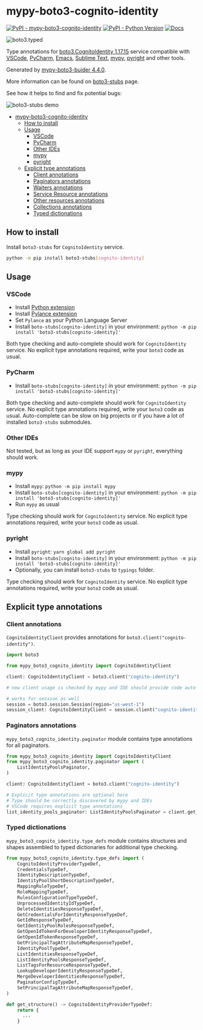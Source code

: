 # mypy-boto3-cognito-identity

[![PyPI - mypy-boto3-cognito-identity](https://img.shields.io/pypi/v/mypy-boto3-cognito-identity.svg?color=blue)](https://pypi.org/project/mypy-boto3-cognito-identity)
[![PyPI - Python Version](https://img.shields.io/pypi/pyversions/mypy-boto3-cognito-identity.svg?color=blue)](https://pypi.org/project/mypy-boto3-cognito-identity)
[![Docs](https://img.shields.io/readthedocs/mypy-boto3-builder.svg?color=blue)](https://mypy-boto3-builder.readthedocs.io/)

![boto3.typed](https://github.com/vemel/mypy_boto3_builder/raw/master/logo.png)

Type annotations for
[boto3.CognitoIdentity 1.17.15](https://boto3.amazonaws.com/v1/documentation/api/1.17.15/reference/services/cognito-identity.html#CognitoIdentity) service
compatible with
[VSCode](https://code.visualstudio.com/),
[PyCharm](https://www.jetbrains.com/pycharm/),
[Emacs](https://www.gnu.org/software/emacs/),
[Sublime Text](https://www.sublimetext.com/),
[mypy](https://github.com/python/mypy),
[pyright](https://github.com/microsoft/pyright)
and other tools.

Generated by [mypy-boto3-buider 4.4.0](https://github.com/vemel/mypy_boto3_builder).

More information can be found on [boto3-stubs](https://pypi.org/project/boto3-stubs/) page.

See how it helps to find and fix potential bugs:

![boto3-stubs demo](https://github.com/vemel/mypy_boto3_builder/raw/master/demo.gif)

- [mypy-boto3-cognito-identity](#mypy-boto3-cognito-identity)
  - [How to install](#how-to-install)
  - [Usage](#usage)
    - [VSCode](#vscode)
    - [PyCharm](#pycharm)
    - [Other IDEs](#other-ides)
    - [mypy](#mypy)
    - [pyright](#pyright)
  - [Explicit type annotations](#explicit-type-annotations)
    - [Client annotations](#client-annotations)
    - [Paginators annotations](#paginators-annotations)
    - [Waiters annotations](#waiters-annotations)
    - [Service Resource annotations](#service-resource-annotations)
    - [Other resources annotations](#other-resources-annotations)
    - [Collections annotations](#collections-annotations)
    - [Typed dictionations](#typed-dictionations)

## How to install

Install `boto3-stubs` for `CognitoIdentity` service.

```bash
python -m pip install boto3-stubs[cognito-identity]
```

## Usage

### VSCode

- Install [Python extension](https://marketplace.visualstudio.com/items?itemName=ms-python.python)
- Install [Pylance extension](https://marketplace.visualstudio.com/items?itemName=ms-python.vscode-pylance)
- Set `Pylance` as your Python Language Server
- Install `boto-stubs[cognito-identity]` in your environment: `python -m pip install 'boto3-stubs[cognito-identity]'`

Both type checking and auto-complete should work for `CognitoIdentity` service.
No explicit type annotations required, write your `boto3` code as usual.

### PyCharm

- Install `boto-stubs[cognito-identity]` in your environment: `python -m pip install 'boto3-stubs[cognito-identity]'`

Both type checking and auto-complete should work for `CognitoIdentity` service.
No explicit type annotations required, write your `boto3` code as usual.
Auto-complete can be slow on big projects or if you have a lot of installed `boto3-stubs` submodules.

### Other IDEs

Not tested, but as long as your IDE support `mypy` or `pyright`, everything should work.

### mypy

- Install `mypy`: `python -m pip install mypy`
- Install `boto-stubs[cognito-identity]` in your environment: `python -m pip install 'boto3-stubs[cognito-identity]'`
- Run `mypy` as usual

Type checking should work for `CognitoIdentity` service.
No explicit type annotations required, write your `boto3` code as usual.

### pyright

- Install `pyright`: `yarn global add pyright`
- Install `boto-stubs[cognito-identity]` in your environment: `python -m pip install 'boto3-stubs[cognito-identity]'`
- Optionally, you can install `boto3-stubs` to `typings` folder.

Type checking should work for `CognitoIdentity` service.
No explicit type annotations required, write your `boto3` code as usual.

## Explicit type annotations

### Client annotations

`CognitoIdentityClient` provides annotations for `boto3.client("cognito-identity")`.

```python
import boto3

from mypy_boto3_cognito_identity import CognitoIdentityClient

client: CognitoIdentityClient = boto3.client("cognito-identity")

# now client usage is checked by mypy and IDE should provide code auto-complete

# works for session as well
session = boto3.session.Session(region="us-west-1")
session_client: CognitoIdentityClient = session.client("cognito-identity")
```

### Paginators annotations

`mypy_boto3_cognito_identity.paginator` module contains type annotations for all paginators.

```python
from mypy_boto3_cognito_identity import CognitoIdentityClient
from mypy_boto3_cognito_identity.paginator import (
    ListIdentityPoolsPaginator,
)

client: CognitoIdentityClient = boto3.client("cognito-identity")

# Explicit type annotations are optional here
# Type should be correctly discovered by mypy and IDEs
# VSCode requires explicit type annotations
list_identity_pools_paginator: ListIdentityPoolsPaginator = client.get_paginator("list_identity_pools")
```







### Typed dictionations

`mypy_boto3_cognito_identity.type_defs` module contains structures and shapes assembled
to typed dictionaries for additional type checking.

```python
from mypy_boto3_cognito_identity.type_defs import (
    CognitoIdentityProviderTypeDef,
    CredentialsTypeDef,
    IdentityDescriptionTypeDef,
    IdentityPoolShortDescriptionTypeDef,
    MappingRuleTypeDef,
    RoleMappingTypeDef,
    RulesConfigurationTypeTypeDef,
    UnprocessedIdentityIdTypeDef,
    DeleteIdentitiesResponseTypeDef,
    GetCredentialsForIdentityResponseTypeDef,
    GetIdResponseTypeDef,
    GetIdentityPoolRolesResponseTypeDef,
    GetOpenIdTokenForDeveloperIdentityResponseTypeDef,
    GetOpenIdTokenResponseTypeDef,
    GetPrincipalTagAttributeMapResponseTypeDef,
    IdentityPoolTypeDef,
    ListIdentitiesResponseTypeDef,
    ListIdentityPoolsResponseTypeDef,
    ListTagsForResourceResponseTypeDef,
    LookupDeveloperIdentityResponseTypeDef,
    MergeDeveloperIdentitiesResponseTypeDef,
    PaginatorConfigTypeDef,
    SetPrincipalTagAttributeMapResponseTypeDef,
)

def get_structure() -> CognitoIdentityProviderTypeDef:
    return {
      ...
    }
```
